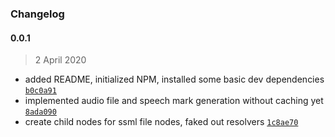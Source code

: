 ### Changelog

#### 0.0.1

> 2 April 2020

- added README, initialized NPM, installed some basic dev dependencies [`b0c0a91`](https://github.com/flogy/gatsby-transformer-polly/commit/b0c0a91d3c9375bcf26713d3ec0b1d50ae0a349a)
- implemented audio file and speech mark generation without caching yet [`8ada090`](https://github.com/flogy/gatsby-transformer-polly/commit/8ada09025b1b85ce353bc683873f234f2e65697d)
- create child nodes for ssml file nodes, faked out resolvers [`1c8ae70`](https://github.com/flogy/gatsby-transformer-polly/commit/1c8ae709859c0b05ed55747efadd2e420da79654)
